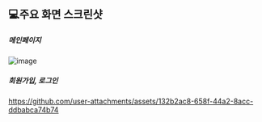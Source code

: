 ## 💻주요 화면 스크린샷

##### 메인페이지
![image](https://github.com/user-attachments/assets/ba62cdd5-9272-424a-a430-92b0e5bf883a)

##### 회원가입, 로그인
https://github.com/user-attachments/assets/132b2ac8-658f-44a2-8acc-ddbabca74b74
